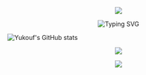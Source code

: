 <p align="center">
  <img src="https://capsule-render.vercel.app/api?type=waving&color=gradient&text=&height=100&section=header"/>
</p>

<p align="center">
  <img src="https://readme-typing-svg.herokuapp.com?font=Share+Tech+Mono&size=30&duration=4000&pause=500&color=F72585&center=true&vCenter=true&width=500&lines=Hacking+Tools;Cybersecurity+DevOps;Pentest+%26+AI+Projects" alt="Typing SVG" />
</p>


  ![Yukouf's GitHub stats](https://github-readme-stats.vercel.app/api?username=Yukouf&show_icons=true&theme=radical&bg_color=0d1117&title_color=ff00ff&icon_color=00ffff&text_color=ffffff)

<p align="center">
  <img src="https://skillicons.dev/icons?i=python,js,flask,html,css,linux,kali,docker,kubernetes&theme=dark" />
</p>



  
<p align="center">
  <img src="https://capsule-render.vercel.app/api?type=waving&color=gradient&height=100&section=footer"/>
</p>
